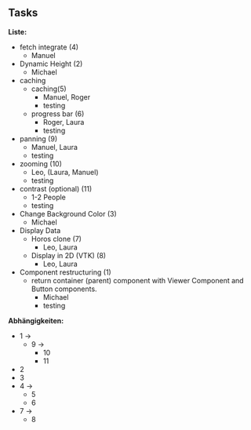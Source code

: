 ## Tasks
**Liste:**
* fetch integrate (4)
  * Manuel
* Dynamic Height (2)
  * Michael
* caching
  * caching(5)
    * Manuel, Roger
    * testing
  * progress bar (6)
    * Roger, Laura
    * testing
* panning (9)
  * Manuel, Laura
  * testing
* zooming (10)
  * Leo, (Laura, Manuel)
  * testing
* contrast (optional) (11)
  * 1-2 People
  * testing
* Change Background Color (3)
  * Michael
* Display Data
  * Horos clone (7)
    * Leo, Laura
  * Display in 2D (VTK) (8)
    * Leo, Laura
* Component restructuring (1)
  * return container (parent) component
    with Viewer Component and Button
    components.
    * Michael
    * testing


**Abhängigkeiten:**

* 1 ->
  * 9 ->
    * 10
    * 11
* 2
* 3
* 4 ->
  * 5
  * 6
* 7 ->
  * 8
